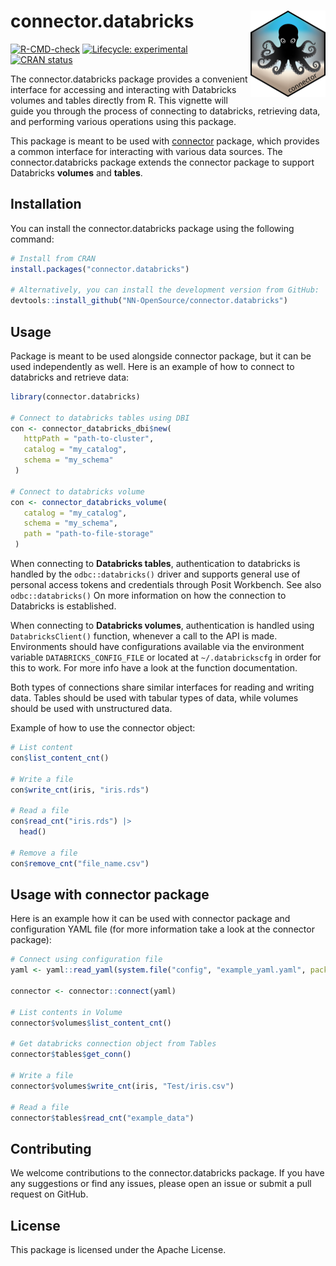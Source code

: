 
<!-- README.md is generated from README.Rmd. Please edit that file -->

# connector.databricks <a href="https://nn-opensource.github.io/connector.databricks"><img src="man/figures/logo.png" align="right" height="138" alt="connector.databricks website" /></a>

<!-- badges: start -->

[![R-CMD-check](https://github.com/NN-OpenSource/connector.databricks/actions/workflows/R-CMD-check.yaml/badge.svg)](https://github.com/NN-OpenSource/connector.databricks/actions/workflows/R-CMD-check.yaml)
[![Lifecycle:
experimental](https://img.shields.io/badge/lifecycle-experimental-orange.svg)](https://lifecycle.r-lib.org/articles/stages.html#experimental)
[![CRAN
status](https://www.r-pkg.org/badges/version/connector.databricks)](https://CRAN.R-project.org/package=connector.databricks)
<!-- badges: end -->

The connector.databricks package provides a convenient interface for
accessing and interacting with Databricks volumes and tables directly
from R. This vignette will guide you through the process of connecting
to databricks, retrieving data, and performing various operations using
this package.

This package is meant to be used with
[connector](%22https://github.com/NN-OpenSource/connector%22) package,
which provides a common interface for interacting with various data
sources. The connector.databricks package extends the connector package
to support Databricks **volumes** and **tables**.

## Installation

You can install the connector.databricks package using the following
command:

``` r
# Install from CRAN
install.packages("connector.databricks")

# Alternatively, you can install the development version from GitHub:
devtools::install_github("NN-OpenSource/connector.databricks")
```

## Usage

Package is meant to be used alongside connector package, but it can be
used independently as well. Here is an example of how to connect to
databricks and retrieve data:

``` r
library(connector.databricks)

# Connect to databricks tables using DBI
con <- connector_databricks_dbi$new(
   httpPath = "path-to-cluster",
   catalog = "my_catalog",
   schema = "my_schema"
 )

# Connect to databricks volume
con <- connector_databricks_volume(
   catalog = "my_catalog",
   schema = "my_schema",
   path = "path-to-file-storage"
 )
```

When connecting to **Databricks tables**, authentication to databricks
is handled by the `odbc::databricks()` driver and supports general use
of personal access tokens and credentials through Posit Workbench. See
also `odbc::databricks()` On more information on how the connection to
Databricks is established.

When connecting to **Databricks volumes**, authentication is handled
using `DatabricksClient()` function, whenever a call to the API is made.
Environments should have configurations available via the environment
variable `DATABRICKS_CONFIG_FILE` or located at `~/.databrickscfg` in
order for this to work. For more info have a look at the function
documentation.

Both types of connections share similar interfaces for reading and
writing data. Tables should be used with tabular types of data, while
volumes should be used with unstructured data.

Example of how to use the connector object:

``` r
# List content
con$list_content_cnt()

# Write a file
con$write_cnt(iris, "iris.rds")

# Read a file
con$read_cnt("iris.rds") |> 
  head()

# Remove a file
con$remove_cnt("file_name.csv")
```

## Usage with connector package

Here is an example how it can be used with connector package and
configuration YAML file (for more information take a look at the
connector package):

``` r
# Connect using configuration file
yaml <- yaml::read_yaml(system.file("config", "example_yaml.yaml", package = "connector.databricks"), eval.expr=TRUE)

connector <- connector::connect(yaml)

# List contents in Volume
connector$volumes$list_content_cnt()

# Get databricks connection object from Tables
connector$tables$get_conn()

# Write a file
connector$volumes$write_cnt(iris, "Test/iris.csv")

# Read a file
connector$tables$read_cnt("example_data")
```

## Contributing

We welcome contributions to the connector.databricks package. If you
have any suggestions or find any issues, please open an issue or submit
a pull request on GitHub.

## License

This package is licensed under the Apache License.
